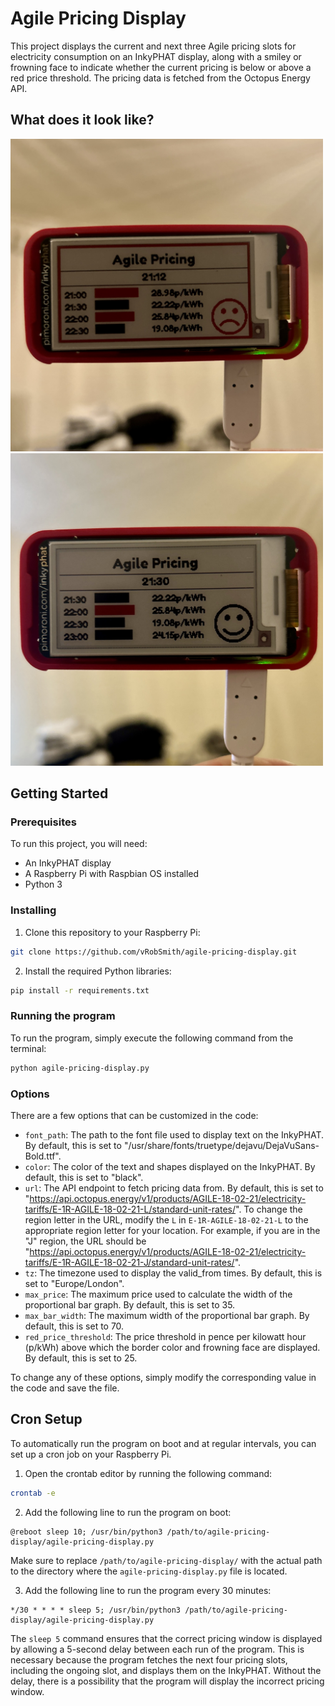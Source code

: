 # Agile Pricing Display

This project displays the current and next three Agile pricing slots for electricity consumption on an InkyPHAT display, along with a smiley or frowning face to indicate whether the current pricing is below or above a red price threshold. The pricing data is fetched from the Octopus Energy API.

## What does it look like?

<img src="https://raw.githubusercontent.com/vRobSmith/Octopus_Agile/da222dd360555ab64359334c7498e3cc61d41f2a/IMG_2507.JPG" alt="Image 1" width="500"><img src="https://raw.githubusercontent.com/vRobSmith/Octopus_Agile/da222dd360555ab64359334c7498e3cc61d41f2a/IMG_2508.JPG" alt="Image 2" width="500">



## Getting Started

### Prerequisites

To run this project, you will need:

- An InkyPHAT display
- A Raspberry Pi with Raspbian OS installed
- Python 3

### Installing

1. Clone this repository to your Raspberry Pi:

```bash
git clone https://github.com/vRobSmith/agile-pricing-display.git
```

2. Install the required Python libraries:

```bash
pip install -r requirements.txt
```

### Running the program

To run the program, simply execute the following command from the terminal:

```bash
python agile-pricing-display.py
```

### Options

There are a few options that can be customized in the code:

- `font_path`: The path to the font file used to display text on the InkyPHAT. By default, this is set to "/usr/share/fonts/truetype/dejavu/DejaVuSans-Bold.ttf".
- `color`: The color of the text and shapes displayed on the InkyPHAT. By default, this is set to "black".
- `url`: The API endpoint to fetch pricing data from. By default, this is set to "https://api.octopus.energy/v1/products/AGILE-18-02-21/electricity-tariffs/E-1R-AGILE-18-02-21-L/standard-unit-rates/". To change the region letter in the URL, modify the `L` in `E-1R-AGILE-18-02-21-L` to the appropriate region letter for your location. For example, if you are in the "J" region, the URL should be "https://api.octopus.energy/v1/products/AGILE-18-02-21/electricity-tariffs/E-1R-AGILE-18-02-21-J/standard-unit-rates/".
- `tz`: The timezone used to display the valid_from times. By default, this is set to "Europe/London".
- `max_price`: The maximum price used to calculate the width of the proportional bar graph. By default, this is set to 35.
- `max_bar_width`: The maximum width of the proportional bar graph. By default, this is set to 70.
- `red_price_threshold`: The price threshold in pence per kilowatt hour (p/kWh) above which the border color and frowning face are displayed. By default, this is set to 25.

To change any of these options, simply modify the corresponding value in the code and save the file.

## Cron Setup

To automatically run the program on boot and at regular intervals, you can set up a cron job on your Raspberry Pi.

1. Open the crontab editor by running the following command:

```bash
crontab -e
```

2. Add the following line to run the program on boot:

```
@reboot sleep 10; /usr/bin/python3 /path/to/agile-pricing-display/agile-pricing-display.py
```

Make sure to replace `/path/to/agile-pricing-display/` with the actual path to the directory where the `agile-pricing-display.py` file is located.

3. Add the following line to run the program every 30 minutes:

```
*/30 * * * * sleep 5; /usr/bin/python3 /path/to/agile-pricing-display/agile-pricing-display.py
```

The `sleep 5` command ensures that the correct pricing window is displayed by allowing a 5-second delay between each run of the program. This is necessary because the program fetches the next four pricing slots, including the ongoing slot, and displays them on the InkyPHAT. Without the delay, there is a possibility that the program will display the incorrect pricing window.

